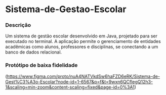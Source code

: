 # Sistema-de-Gestao-Escolar

### Descriçâo
Um sistema de gestão escolar desenvolvido em Java, projetado para ser executado no terminal. A aplicação permite o gerenciamento de entidades acadêmicas como alunos, professores e disciplinas, se conectando a um banco de dados relacional.

### Protótipo de baixa fidelidade
(https://www.figma.com/proto/nuA4NATVkdSw6haFZD6eRK/Sistema-de-Gest%C3%A3o-Escolar?node-id=1-6567&p=f&t=9wxn6QCflegQ12h3-1&scaling=min-zoom&content-scaling=fixed&page-id=0%3A1)
